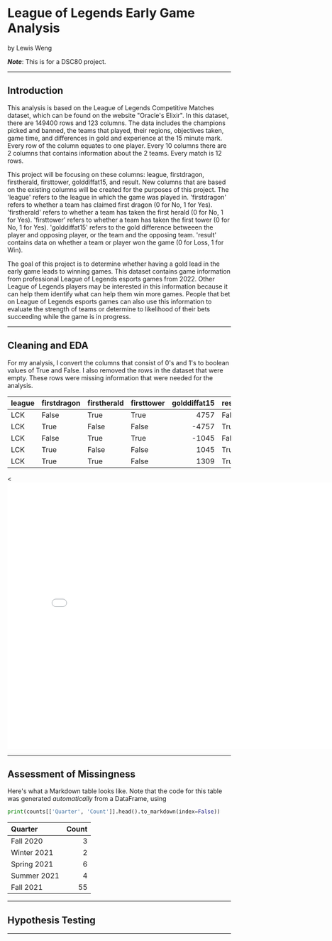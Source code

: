 # League of Legends Early Game Analysis

by Lewis Weng

***Note***: This is for a DSC80 project.

---

## Introduction

This analysis is based on the League of Legends Competitive Matches dataset, which can be found on the website "Oracle's Elixir". In this dataset, there are 149400 rows and 123 columns. The data includes the champions picked and banned, the teams that played, their regions, objectives taken, game time, and differences in gold and experience at the 15 minute mark. Every row of the column equates to one player. Every 10 columns there are 2 columns that contains information about the 2 teams. Every match is 12 rows.

This project will be focusing on these columns: league, firstdragon, firstherald, firsttower, golddiffat15, and result. New columns that are based on the existing columns will be created for the purposes of this project. The 'league' refers to the league in which the game was played in. 'firstdragon' refers to whether a team has claimed first dragon (0 for No, 1 for Yes). 'firstherald' refers to whether a team has taken the first herald (0 for No, 1 for Yes). 'firsttower' refers to whether a team has taken the first tower (0 for No, 1 for Yes). 'golddiffat15' refers to the gold difference betweeen the player and opposing player, or the team and the opposing team. 'result' contains data on whether a team or player won the game (0 for Loss, 1 for Win). 

The goal of this project is to determine whether having a gold lead in the early game leads to winning games. This dataset contains game information from professional League of Legends esports games from 2022. Other League of Legends players may be interested in this information because it can help them identify what can help them win more games. People that bet on League of Legends esports games can also use this information to evaluate the strength of teams or determine to likelihood of their bets succeeding while the game is in progress. 

---

## Cleaning and EDA

For my analysis, I convert the columns that consist of 0's and 1's to boolean values of True and False. I also removed the rows in the dataset that were empty. These rows were missing information that were needed for the analysis.

| league   | firstdragon   | firstherald   | firsttower   |   golddiffat15 | result   | goldlead@15   |
|:---------|:--------------|:--------------|:-------------|---------------:|:---------|:--------------|
| LCK      | False         | True          | True         |           4757 | False    | True          |
| LCK      | True          | False         | False        |          -4757 | True     | False         |
| LCK      | False         | True          | True         |          -1045 | False    | False         |
| LCK      | True          | False         | False        |           1045 | True     | True          |
| LCK      | True          | True          | False        |           1309 | True     | True          |

<<iframe src="assets/goldfig15.html" width=800 height=600 frameBorder=0></iframe>

---

## Assessment of Missingness

Here's what a Markdown table looks like. Note that the code for this table was generated _automatically_ from a DataFrame, using

```py
print(counts[['Quarter', 'Count']].head().to_markdown(index=False))
```

| Quarter     |   Count |
|:------------|--------:|
| Fall 2020   |       3 |
| Winter 2021 |       2 |
| Spring 2021 |       6 |
| Summer 2021 |       4 |
| Fall 2021   |      55 |

---

## Hypothesis Testing


---